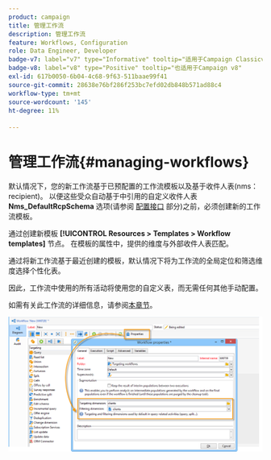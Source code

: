 ```yaml
---
product: campaign
title: 管理工作流
description: 管理工作流
feature: Workflows, Configuration
role: Data Engineer, Developer
badge-v7: label="v7" type="Informative" tooltip="适用于Campaign Classicv7"
badge-v8: label="v8" type="Positive" tooltip="也适用于Campaign v8"
exl-id: 617b0050-6b04-4c68-9f63-511baae99f41
source-git-commit: 28638e76bf286f253bc7efd02db848b571ad88c4
workflow-type: tm+mt
source-wordcount: '145'
ht-degree: 11%

---
```


# 管理工作流{#managing-workflows}



默认情况下，您的新工作流基于已预配置的工作流模板以及基于收件人表(nms：recipient)。 以便这些受众自动基于中引用的自定义收件人表 **Nms_DefaultRcpSchema** 选项(请参阅 [配置接口](../../configuration/using/configuring-the-interface.md) 部分)之前，必须创建新的工作流模板。

通过创建新模板 **[!UICONTROL Resources > Templates > Workflow templates]** 节点。 在模板的属性中，提供的维度与外部收件人表匹配。

通过将新工作流基于最近创建的模板，默认情况下将为工作流的全局定位和筛选维度选择个性化表。

因此，工作流中使用的所有活动将使用您的自定义表，而无需任何其他手动配置。

如需有关此工作流的详细信息，请参阅[本章节](../../workflow/using/about-workflows.md)。

![](assets/cfg_external_table_workflow.png)
